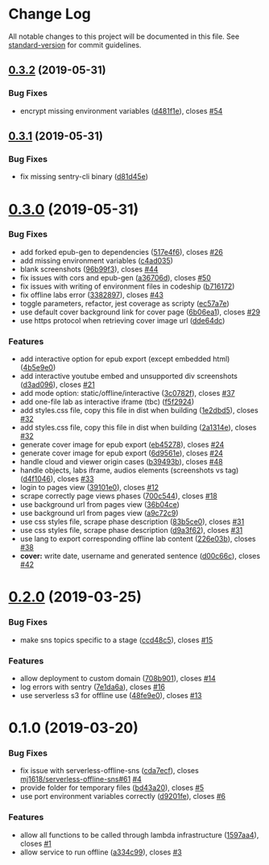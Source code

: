 # Change Log

All notable changes to this project will be documented in this file. See [standard-version](https://github.com/conventional-changelog/standard-version) for commit guidelines.

## [0.3.2](https://github.com/graasp/graasp-service-exporter/compare/v0.3.1...v0.3.2) (2019-05-31)

### Bug Fixes

- encrypt missing environment variables ([d481f1e](https://github.com/graasp/graasp-service-exporter/commit/d481f1e)), closes [#54](https://github.com/graasp/graasp-service-exporter/issues/54)

## [0.3.1](https://github.com/graasp/graasp-service-exporter/compare/v0.3.0...v0.3.1) (2019-05-31)

### Bug Fixes

- fix missing sentry-cli binary ([d81d45e](https://github.com/graasp/graasp-service-exporter/commit/d81d45e))

# [0.3.0](https://github.com/graasp/graasp-service-exporter/compare/v0.2.0...v0.3.0) (2019-05-31)

### Bug Fixes

- add forked epub-gen to dependencies ([517e4f6](https://github.com/graasp/graasp-service-exporter/commit/517e4f6)), closes [#26](https://github.com/graasp/graasp-service-exporter/issues/26)
- add missing environment variables ([c4ad035](https://github.com/graasp/graasp-service-exporter/commit/c4ad035))
- blank screenshots ([96b99f3](https://github.com/graasp/graasp-service-exporter/commit/96b99f3)), closes [#44](https://github.com/graasp/graasp-service-exporter/issues/44)
- fix issues with cors and epub-gen ([a36706d](https://github.com/graasp/graasp-service-exporter/commit/a36706d)), closes [#50](https://github.com/graasp/graasp-service-exporter/issues/50)
- fix issues with writing of environment files in codeship ([b716172](https://github.com/graasp/graasp-service-exporter/commit/b716172))
- fix offline labs error ([3382897](https://github.com/graasp/graasp-service-exporter/commit/3382897)), closes [#43](https://github.com/graasp/graasp-service-exporter/issues/43)
- toggle parameters, refactor, jest coverage as scripty ([ec57a7e](https://github.com/graasp/graasp-service-exporter/commit/ec57a7e))
- use default cover background link for cover page ([6b06ea1](https://github.com/graasp/graasp-service-exporter/commit/6b06ea1)), closes [#29](https://github.com/graasp/graasp-service-exporter/issues/29)
- use https protocol when retrieving cover image url ([dde64dc](https://github.com/graasp/graasp-service-exporter/commit/dde64dc))

### Features

- add interactive option for epub export (except embedded html) ([4b5e9e0](https://github.com/graasp/graasp-service-exporter/commit/4b5e9e0))
- add interactive youtube embed and unsupported div screenshots ([d3ad096](https://github.com/graasp/graasp-service-exporter/commit/d3ad096)), closes [#21](https://github.com/graasp/graasp-service-exporter/issues/21)
- add mode option: static/offline/interactive ([3c0782f](https://github.com/graasp/graasp-service-exporter/commit/3c0782f)), closes [#37](https://github.com/graasp/graasp-service-exporter/issues/37)
- add one-file lab as interactive iframe (tbc) ([f5f2924](https://github.com/graasp/graasp-service-exporter/commit/f5f2924))
- add styles.css file, copy this file in dist when building ([1e2dbd5](https://github.com/graasp/graasp-service-exporter/commit/1e2dbd5)), closes [#32](https://github.com/graasp/graasp-service-exporter/issues/32)
- add styles.css file, copy this file in dist when building ([2a1314e](https://github.com/graasp/graasp-service-exporter/commit/2a1314e)), closes [#32](https://github.com/graasp/graasp-service-exporter/issues/32)
- generate cover image for epub export ([eb45278](https://github.com/graasp/graasp-service-exporter/commit/eb45278)), closes [#24](https://github.com/graasp/graasp-service-exporter/issues/24)
- generate cover image for epub export ([6d9561e](https://github.com/graasp/graasp-service-exporter/commit/6d9561e)), closes [#24](https://github.com/graasp/graasp-service-exporter/issues/24)
- handle cloud and viewer origin cases ([b39493b](https://github.com/graasp/graasp-service-exporter/commit/b39493b)), closes [#48](https://github.com/graasp/graasp-service-exporter/issues/48)
- handle objects, labs iframe, audios elements (screenshots vs tag) ([d4f1046](https://github.com/graasp/graasp-service-exporter/commit/d4f1046)), closes [#33](https://github.com/graasp/graasp-service-exporter/issues/33)
- login to pages view ([39101e0](https://github.com/graasp/graasp-service-exporter/commit/39101e0)), closes [#12](https://github.com/graasp/graasp-service-exporter/issues/12)
- scrape correctly page views phases ([700c544](https://github.com/graasp/graasp-service-exporter/commit/700c544)), closes [#18](https://github.com/graasp/graasp-service-exporter/issues/18)
- use background url from pages view ([36b04ce](https://github.com/graasp/graasp-service-exporter/commit/36b04ce))
- use background url from pages view ([a9c72c9](https://github.com/graasp/graasp-service-exporter/commit/a9c72c9))
- use css styles file, scrape phase description ([83b5ce0](https://github.com/graasp/graasp-service-exporter/commit/83b5ce0)), closes [#31](https://github.com/graasp/graasp-service-exporter/issues/31)
- use css styles file, scrape phase description ([d9a3f62](https://github.com/graasp/graasp-service-exporter/commit/d9a3f62)), closes [#31](https://github.com/graasp/graasp-service-exporter/issues/31)
- use lang to export corresponding offline lab content ([226e03b](https://github.com/graasp/graasp-service-exporter/commit/226e03b)), closes [#38](https://github.com/graasp/graasp-service-exporter/issues/38)
- **cover:** write date, username and generated sentence ([d00c66c](https://github.com/graasp/graasp-service-exporter/commit/d00c66c)), closes [#42](https://github.com/graasp/graasp-service-exporter/issues/42)

# [0.2.0](https://github.com/graasp/graasp-service-exporter/compare/v0.1.0...v0.2.0) (2019-03-25)

### Bug Fixes

- make sns topics specific to a stage ([ccd48c5](https://github.com/graasp/graasp-service-exporter/commit/ccd48c5)), closes [#15](https://github.com/graasp/graasp-service-exporter/issues/15)

### Features

- allow deployment to custom domain ([708b901](https://github.com/graasp/graasp-service-exporter/commit/708b901)), closes [#14](https://github.com/graasp/graasp-service-exporter/issues/14)
- log errors with sentry ([7e1da6a](https://github.com/graasp/graasp-service-exporter/commit/7e1da6a)), closes [#16](https://github.com/graasp/graasp-service-exporter/issues/16)
- use serverless s3 for offline use ([48fe9e0](https://github.com/graasp/graasp-service-exporter/commit/48fe9e0)), closes [#13](https://github.com/graasp/graasp-service-exporter/issues/13)

# 0.1.0 (2019-03-20)

### Bug Fixes

- fix issue with serverless-offline-sns ([cda7ecf](https://github.com/graasp/graasp-service-exporter/commit/cda7ecf)), closes [mj1618/serverless-offline-sns#61](https://github.com/mj1618/serverless-offline-sns/issues/61) [#4](https://github.com/graasp/graasp-service-exporter/issues/4)
- provide folder for temporary files ([bd43a20](https://github.com/graasp/graasp-service-exporter/commit/bd43a20)), closes [#5](https://github.com/graasp/graasp-service-exporter/issues/5)
- use port environment variables correctly ([d9201fe](https://github.com/graasp/graasp-service-exporter/commit/d9201fe)), closes [#6](https://github.com/graasp/graasp-service-exporter/issues/6)

### Features

- allow all functions to be called through lambda infrastructure ([1597aa4](https://github.com/graasp/graasp-service-exporter/commit/1597aa4)), closes [#1](https://github.com/graasp/graasp-service-exporter/issues/1)
- allow service to run offline ([a334c99](https://github.com/graasp/graasp-service-exporter/commit/a334c99)), closes [#3](https://github.com/graasp/graasp-service-exporter/issues/3)
